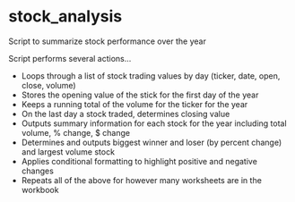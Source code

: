 # stock_analysis
Script to summarize stock performance over the year

Script performs several actions...
  - Loops through a list of stock trading values by day (ticker, date, open, close, volume)
  - Stores the opening value of the stick for the first day of the year
  - Keeps a running total of the volume for the ticker for the year
  - On the last day a stock traded, determines closing value
  - Outputs summary information for each stock for the year including total volume, % change, $ change
  - Determines and outputs biggest winner and loser (by percent change) and largest volume stock
  - Applies conditional formatting to highlight positive and negative changes
  - Repeats all of the above for however many worksheets are in the workbook
